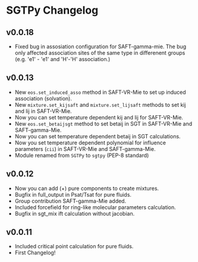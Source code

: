 # SGTPy Changelog

## v0.0.18

* Fixed bug in assosiation configuration for SAFT-gamma-mie. The bug only affected association sites of the same type in differenent groups (e.g. 'e1' - 'e1' and 'H'-'H' association.)

## v0.0.13

* New `eos.set_induced_asso` method in SAFT-VR-Mie to set up induced association (solvation).
* New `mixture.set_kijsaft` and `mixture.set_lijsaft` methods to set kij and lij in SAFT-VR-Mie.
* Now you can set temperature dependent kij and lij for SAFT-VR-Mie.
* New `eos.set_betaijsgt` method to set betaij in SGT in SAFT-VR-Mie and SAFT-gamma-Mie.
* Now you can set temperature dependent betaij in SGT calculations.
* Now you set temperature dependent polynomial for influence parameters (`cii`) in SAFT-VR-Mie and SAFT-gamma-Mie.
* Module renamed from `SGTPy` to `sgtpy` (PEP-8 standard)

## v0.0.12

* Now you can add (+) pure components to create mixtures.
* Bugfix in full_output in Psat/Tsat for pure fluids.
* Group contribution SAFT-gamma-Mie added.
* Included forcefield for ring-like molecular parameters calculation.
* Bugfix in sgt_mix ift calculation without jacobian.

## v0.0.11

* Included critical point calculation for pure fluids.
* First Changelog!
